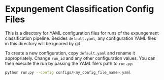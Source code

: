 # Expungement Classification Config Files

This is a directory for YAML configuration files for runs of the expungement classification pipeline. 
Besides `default.yaml`, any configuration YAML files in this directory will be ignored by git. 

To create a new configuration, copy `default.yaml` and rename it appropriately. Change `run_id` and any other
configuration values. You can then execute the run by passing the YAML file's path to `run.py`: 

```bash
python run.py --config configs/<my_config_file_name>.yaml
```

